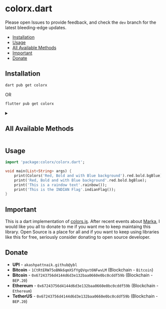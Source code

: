 # colorx.dart

Please open Issues to provide feedback, and check the `dev` branch for the latest bleeding-edge updates.

- [Installation](#installation)
- [Usage](#usage)
- [All Available Methods](#all-available-methods)
- [Important](#important)
- [Donate](#donate)

## Installation

```powershell
dart pub get colorx
```

OR

```powershell
flutter pub get colorx
```

<details>
<summary><h2>All Available Methods</h2></summary>

### text colors

- black
- red
- green
- yellow
- blue
- magenta
- cyan
- white
- gray
- grey

### bright text colors

- brightRed
- brightGreen
- brightYellow
- brightBlue
- brightMagenta
- brightCyan
- brightWhite

### background colors

- bgBlack
- bgRed
- bgGreen
- bgYellow
- bgBlue
- bgMagenta
- bgCyan
- bgWhite
- bgGray
- bgGrey

### bright background colors

- bgBrightRed
- bgBrightGreen
- bgBrightYellow
- bgBrightBlue
- bgBrightMagenta
- bgBrightCyan
- bgBrightWhite

### styles

- reset
- bold
- dim
- italic
- underline
- inverse
- hidden
- strikethrough

### extras

- rainbow()
- zebra()
- indianFlag()

</details>

## Usage

```dart
import 'package:colorx/colorx.dart';

void main(List<String> args) {
    print(Colors('Red, Bold and with Blue background').red.bold.bgBlue);
    print('Red, Bold and with Blue background'.red.bold.bgBlue);
    print('This is a raindow text'.rainbow());
    print('This is the INDIAN Flag'.indianFlag());
}
```

## Important

This is a dart implementation of [colors.js](https://github.com/Marak/colors.js). After recent events about [Marka](https://github.com/Marak/), I would like you all to donate to me if you want me to keep maintaing this library. Open Source is a place for all and if you want to keep using libraries like this for free, seriously consider donating to open source developer.

## Donate

- **UPI** - `akashpattnaik.github@ybl`
- **Bitcoin** - `1CtRtERW75oBNk6qmXSfYgQVqxt6NFwvLM` (Blockchain - `Bitcoin`)
- **Bitcoin** - `0x67243756d4144d6d3e132baa0660e0bc0cddf59b` (Blockchain - `BEP.20`)
- **Ethereum** - `0x67243756d4144d6d3e132baa0660e0bc0cddf59b` (Blockchain - `Ethereum`)
- **TetherUS** - `0x67243756d4144d6d3e132baa0660e0bc0cddf59b` (Blockchain - `BEP.20`)
